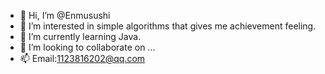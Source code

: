 - 👋 Hi, I’m @Enmusushi
- 👀 I’m interested in simple algorithms that gives me achievement feeling.
- 🌱 I’m currently learning Java.
- 💞️ I’m looking to collaborate on ...
- 📫 Email:1123816202@qq.com

<!---
Enmusushi/Enmusushi is a ✨ special ✨ repository because its `README.md` (this file) appears on your GitHub profile.
You can click the Preview link to take a look at your changes.
--->
